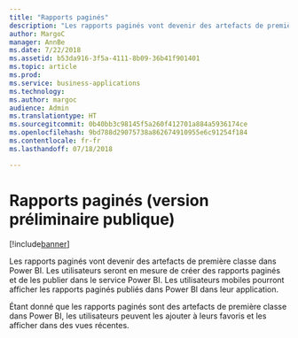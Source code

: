 ```yaml
---
title: "Rapports paginés"
description: "Les rapports paginés vont devenir des artefacts de première classe dans les applications et les espaces de travail de Power BI."
author: MargoC
manager: AnnBe
ms.date: 7/22/2018
ms.assetid: b53da916-3f5a-4111-8b09-36b41f901401
ms.topic: article
ms.prod: 
ms.service: business-applications
ms.technology: 
ms.author: margoc
audience: Admin
ms.translationtype: HT
ms.sourcegitcommit: 0b40bb3c98145f5a260f412701a884a5936174ce
ms.openlocfilehash: 9bd788d29075738a862674910955e6c91254f184
ms.contentlocale: fr-fr
ms.lasthandoff: 07/18/2018

---
```

# <a name="paginated-reports-public-preview"></a>Rapports paginés (version préliminaire publique)


[!include[banner](../../../includes/banner.md)]

Les rapports paginés vont devenir des artefacts de première classe dans Power BI. Les utilisateurs seront en mesure de créer des rapports paginés et de les publier dans le service Power BI. Les utilisateurs mobiles pourront afficher les rapports paginés publiés dans Power BI dans leur application.
 
Étant donné que les rapports paginés sont des artefacts de première classe dans Power BI, les utilisateurs peuvent les ajouter à leurs favoris et les afficher dans des vues récentes.

